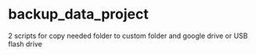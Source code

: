 # backup_data_project
2 scripts for copy needed folder to custom folder and google drive or USB flash drive
